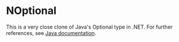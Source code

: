 # NOptional

This is a very close clone of Java's Optional type in .NET. For further references, see [Java documentation](https://docs.oracle.com/javase/8/docs/api/java/util/Optional.html).
